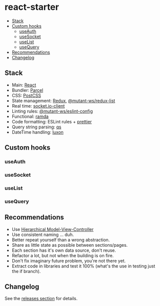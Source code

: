 <!-- markdownlint-disable line-length -->

# react-starter

<!-- vim-markdown-toc GFM -->

* [Stack](#stack)
* [Custom hooks](#custom-hooks)
  * [useAuth](#useauth)
  * [useSocket](#usesocket)
  * [useList](#uselist)
  * [useQuery](#usequery)
* [Recommendations](#recommendations)
* [Changelog](#changelog)

<!-- vim-markdown-toc -->

## Stack

* Main: [React](https://github.com/facebook/react)
* Bundler: [Parcel](https://parceljs.org)
* CSS: [PostCSS](https://github.com/postcss/postcss)
* State management: [Redux](https://github.com/reduxjs/redux), [@mutant-ws/redux-list](https://github.com/mutant-ws/redux-list)
* Real time: [socket.io-client](https://github.com/socketio/socket.io-client)
* Linting rules: [@mutant-ws/eslint-config](https://github.com/mutant-ws/eslint-config)
* Functional: [ramda](https://github.com/ramda/ramda)
* Code formatting: ESLint rules + [prettier](https://github.com/prettier/prettier)
* Query string parsing: [qs](https://github.com/ljharb/qs)
* DateTime handling: [luxon](https://github.com/moment/luxon)

## Custom hooks

### useAuth

### useSocket

### useList

### useQuery

## Recommendations

* Use [Hierarchical Model-View-Controller](https://en.wikipedia.org/wiki/Hierarchical_model%E2%80%93view%E2%80%93controller)
* Use consistent naming ... duh.
* Better repeat yourself than a wrong abstraction.
* Share as little state as possible between sections/pages.
* Each section has it's own data source, don't reuse.
* Refactor a lot, but not when the building is on fire.
* Don't fix imaginary future problem, you're not there yet.
* Extract code in libraries and test it 100% (what's the use in testing just the if branch).

## Changelog

See the [releases section](https://github.com/mutant-ws/react-starter/releases) for details.
